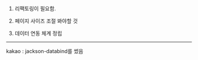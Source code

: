1. 리팩토링이 필요함.

2. 페이지 사이즈 조절 봐야할 것

3. 데이터 연동 체계 정립


---------------------------------------------

kakao : jackson-databind를 썼음

